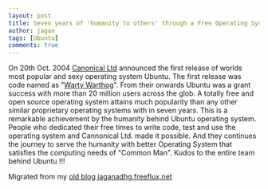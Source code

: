 ```yaml
---
layout: post
title: Seven years of 'humanity to others' through a Free Operating System
author: jagan
tags: [Ubuntu]
comments: true
---
```

 On  20th Oct. 2004 [Canonical Ltd](https://lists.ubuntu.com/archives/ubuntu-announce/2004-October/000003.html) announced the first release of worlds most popular and sexy operating system Ubuntu. The first release was code named as "[Warty Warthog](https://lists.ubuntu.com/archives/ubuntu-announce/2004-October/000003.html)".  From their onwards Ubuntu was a grant success with more than 20 million users across the glob. A totally free and open source operating system attains much popularity than any other similar proprietary operating systems with in seven years. This is a remarkable achievement by the humanity behind Ubuntu operating system. People who dedicated their free times to write code, test and use the operating system and Cannonical Ltd. made it possible. And they continues the journey to serve the humanity with better Operating System that satisfies the computing needs of "Common Man".  Kudos to the entire team behind Ubuntu !!!


Migrated from my [old blog jaganadhg.freeflux.net](https://web.archive.org/web/20160323193721/http://jaganadhg.freeflux.net/blog)
